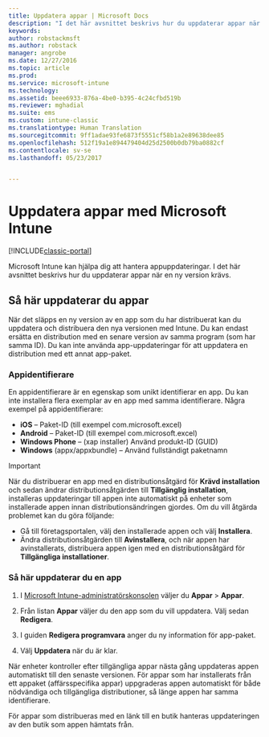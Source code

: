 ```yaml
---
title: Uppdatera appar | Microsoft Docs
description: "I det här avsnittet beskrivs hur du uppdaterar appar när en ny version krävs."
keywords: 
author: robstackmsft
ms.author: robstack
manager: angrobe
ms.date: 12/27/2016
ms.topic: article
ms.prod: 
ms.service: microsoft-intune
ms.technology: 
ms.assetid: beee6933-876a-4be0-b395-4c24cfbd519b
ms.reviewer: mghadial
ms.suite: ems
ms.custom: intune-classic
ms.translationtype: Human Translation
ms.sourcegitcommit: 9ff1adae93fe6873f5551cf58b1a2e89638dee85
ms.openlocfilehash: 512f19a1e894479404d25d2500b0db79ba0882cf
ms.contentlocale: sv-se
ms.lasthandoff: 05/23/2017


---
```


# <a name="update-apps-using-microsoft-intune"></a>Uppdatera appar med Microsoft Intune

[!INCLUDE[classic-portal](../includes/classic-portal.md)]

Microsoft Intune kan hjälpa dig att hantera appuppdateringar. I det här avsnittet beskrivs hur du uppdaterar appar när en ny version krävs.

## <a name="how-to-update-apps"></a>Så här uppdaterar du appar
När det släpps en ny version av en app som du har distribuerat kan du uppdatera och distribuera den nya versionen med Intune. Du kan endast ersätta en distribution med en senare version av samma program (som har samma ID). Du kan inte använda app-uppdateringar för att uppdatera en distribution med ett annat app-paket.

### <a name="app-identifiers"></a>Appidentifierare
En appidentifierare är en egenskap som unikt identifierar en app. Du kan inte installera flera exemplar av en app med samma identifierare. Några exempel på appidentifierare:

- **iOS** – Paket-ID (till exempel com.microsoft.excel)
- **Android** – Paket-ID (till exempel com.microsoft.excel)
- **Windows Phone** – (xap installer) Använd produkt-ID (GUID)
- **Windows** (appx/appxbundle) – Använd fullständigt paketnamn



> [!IMPORTANT]
> När du distribuerar en app med en distributionsåtgärd för **Krävd installation** och sedan ändrar distributionsåtgärden till **Tillgänglig installation**, installeras uppdateringar till appen inte automatiskt på enheter som installerade appen innan distributionsändringen gjordes. Om du vill åtgärda problemet kan du göra följande:
>
> -   Gå till företagsportalen, välj den installerade appen och välj **Installera**.
> -   Ändra distributionsåtgärden till **Avinstallera**, och när appen har avinstallerats, distribuera appen igen med en distributionsåtgärd för **Tillgängliga installationer**.

### <a name="to-update-an-app"></a>Så här uppdaterar du en app

1.  I [Microsoft Intune-administratörskonsolen](https://manage.microsoft.com) väljer du **Appar** &gt; **Appar**.

2.  Från listan **Appar** väljer du den app som du vill uppdatera. Välj sedan **Redigera**.

3.  I guiden **Redigera programvara** anger du ny information för app-paket.

4.  Välj **Uppdatera** när du är klar.

När enheter kontroller efter tillgängliga appar nästa gång uppdateras appen automatiskt till den senaste versionen.
För appar som har installerats från ett appaket (affärsspecifika appar) uppgraderas appen automatiskt för både nödvändiga och tillgängliga distributioner, så länge appen har samma identifierare.

För appar som distribueras med en länk till en butik hanteras uppdateringen av den butik som appen hämtats från.

